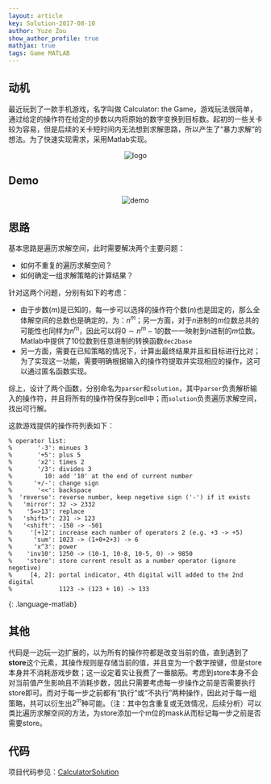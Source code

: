 ```yaml
---
layout: article
key: Solution-2017-08-10
author: Yuze Zou
show_author_profile: true
mathjax: true
tags: Game MATLAB
---
```


## 动机

最近玩到了一款手机游戏，名字叫做 Calculator: the Game，游戏玩法很简单，通过给定的操作符在给定的步数以内将原始的数字变换到目标数。起初的一些关卡较为容易，但是后续的关卡短时间内无法想到求解思路，所以产生了“暴力求解”的想法。为了快速实现需求，采用Matlab实现。

<p align="center">
<img src="https://user-images.githubusercontent.com/16682999/63207631-f1595a80-c0fb-11e9-83ae-ee36797b99ba.png" alt="logo">
</p>

## Demo

<p align="center">
<img src="https://user-images.githubusercontent.com/16682999/63207655-75abdd80-c0fc-11e9-968b-32b223efaaba.gif" alt="demo">
</p>


## 思路

基本思路是遍历求解空间，此时需要解决两个主要问题：

- 如何不重复的遍历求解空间？
- 如何确定一组求解策略的计算结果？

针对这两个问题，分别有如下的考虑：

- 由于步数($m$)是已知的，每一步可以选择的操作符个数($n$)也是固定的，那么全体解空间的总数也是确定的，为：$n^m$；另一方面，对于$n$进制的$m$位数总共的可能性也同样为$n^m$，因此可以将$0 \sim n^m-1$的数一一映射到$n$进制的$m$位数。Matlab中提供了10位数到任意进制的转换函数`dec2base`  
- 另一方面，需要在已知策略的情况下，计算出最终结果并且和目标进行比对；为了实现这一功能，需要明确根据输入的操作符提取并实现相应的操作，这可以通过匿名函数实现。

综上，设计了两个函数，分别命名为`parser`和`solution`，其中`parser`负责解析输入的操作符，并且将所有的操作符保存到cell中；而`solution`负责遍历求解空间，找出可行解。

这款游戏提供的操作符列表如下：

~~~
% operator list:
%       '-3': minues 3
%       '+5': plus 5
%       'x2': times 2
%       '/3': divides 3
%         10: add '10' at the end of current number
%      '+/-': change sign
%       '<<': backspace
%  'reverse': reverse number, keep negetive sign ('-') if it exists
%   'mirror': 32 -> 2332
%    '5=>13': replace
%   'shift>': 231 -> 123
%   '<shift': -150 -> -501
%     '[+]2': increase each number of operators 2 (e.g. +3 -> +5)
%      'sum': 1023 -> (1+0+2+3) -> 6
%      'x^3': power
%    'inv10': 1250 -> (10-1, 10-8, 10-5, 0) -> 9850
%    'store': store current result as a number operator (ignore negetive)
%     [4, 2]: portal indicator, 4th digital will added to the 2nd digital
%             1123 -> (123 + 10) -> 133
~~~
{: .language-matlab}

## 其他

代码是一边玩一边扩展的，以为所有的操作符都是改变当前的值，直到遇到了**store**这个元素，其操作规则是存储当前的值，并且变为一个数字按键，但是store本身并不消耗游戏步数；这一设定着实让我费了一番脑筋。考虑到store本身不会对当前值产生影响且不消耗步数，因此只需要考虑每一步操作之前是否需要执行store即可。而对于每一步之前都有“执行”或“不执行”两种操作，因此对于每一组策略，共可以衍生出$2^m$种可能。（注：其中包含重复或无效情况，后续分析）可以类比遍历求解空间的方法，为store添加一个m位的mask从而标记每一步之前是否需要store。

## 代码

项目代码参见：[CalculatorSolution](https://github.com/zouyu4524/CalculatorSolution)